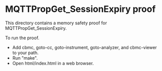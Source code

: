 MQTTPropGet_SessionExpiry proof
==============

This directory contains a memory safety proof for MQTTPropGet_SessionExpiry.

To run the proof.
* Add cbmc, goto-cc, goto-instrument, goto-analyzer, and cbmc-viewer
  to your path.
* Run "make".
* Open html/index.html in a web browser.
